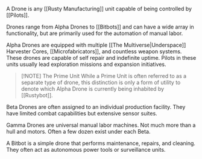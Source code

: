 A Drone is any [[Rusty Manufacturing]] unit capable of being controlled by [[Pilots]]. 

Drones range from Alpha Drones to [[Bitbots]] and can have a wide array in functionality, but are primarily used for the automation of manual labor.

Alpha Drones are equipped with multiple [[The Multiverse|Underspace]] Harvester Cores, [[Microfabricators]], and countless weapon systems. These drones are capable of self repair and indefinite uptime. Pilots in these units usually lead exploration missions and expansion initiatives.

> [!NOTE] The Prime Unit
> While a Prime Unit is often referred to as a separate type of drone, this distinction is only a form of utility to denote which Alpha Drone is currently being inhabited by [[Rustybot]].

Beta Drones are often assigned to an individual production facility. They have limited combat capabilities but extensive sensor suites.

Gamma Drones are universal manual labor machines. Not much more than a hull and motors. Often a few dozen exist under each Beta.

A Bitbot is a simple drone that performs maintenance, repairs, and cleaning. They often act as autonomous power tools or surveillance units.